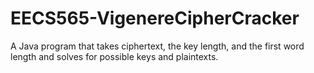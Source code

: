 # EECS565-VigenereCipherCracker
A Java program that takes ciphertext, the key length, and the first word length and solves for possible keys and plaintexts.
